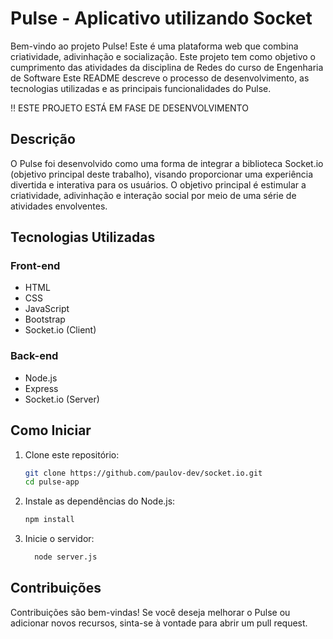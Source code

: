 # Pulse - Aplicativo utilizando Socket

Bem-vindo ao projeto Pulse! 
Este é uma plataforma web que combina criatividade, adivinhação e socialização. Este projeto tem como objetivo o cumprimento das atividades da disciplina de Redes do curso de Engenharia de Software
Este README descreve o processo de desenvolvimento, as tecnologias utilizadas e as principais funcionalidades do Pulse.

‼ ESTE PROJETO ESTÁ EM FASE DE DESENVOLVIMENTO

## Descrição

O Pulse foi desenvolvido como uma forma de integrar a biblioteca Socket.io (objetivo principal deste trabalho), visando proporcionar uma experiência divertida e interativa para os usuários. O objetivo principal é estimular a criatividade, adivinhação e interação social por meio de uma série de atividades envolventes.

## Tecnologias Utilizadas

### Front-end

- HTML
- CSS
- JavaScript
- Bootstrap
- Socket.io (Client)

### Back-end

- Node.js
- Express
- Socket.io (Server)

## Como Iniciar

1. Clone este repositório:

   ```bash
   git clone https://github.com/paulov-dev/socket.io.git
   cd pulse-app
   ```

2. Instale as dependências do Node.js:

   ```bash
   npm install
   ```

3. Inicie o servidor:

   ```bash
     node server.js
   ```

## Contribuições
Contribuições são bem-vindas! Se você deseja melhorar o Pulse ou adicionar novos recursos, sinta-se à vontade para abrir um pull request.
